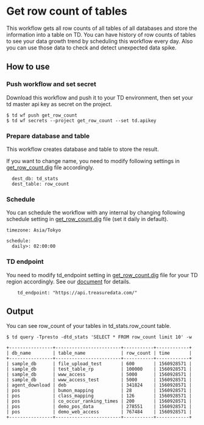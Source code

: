 # Get row count of tables
This workflow gets all row counts of all tables of all databases and store the information into a table on TD. You can have history of row counts of tables to see your data growth trend by scheduling this workflow every day. Also you can use those data to check and detect unexpected data spike.

## How to use
### Push workflow and set secret
Download this workflow and push it to your TD environment, then set your td master api key as secret on the project.
```
$ td wf push get_row_count
$ td wf secrets --project get_row_count --set td.apikey
```

### Prepare database and table
This workflow creates database and table to store the result.

If you want to change name, you need to modify following settings in [get_row_count.dig](get_row_count.dig) file accordingly.
```
  dest_db: td_stats
  dest_table: row_count
```

### Schedule
You can schedule the workflow with any internal by changing following schedule setting in [get_row_count.dig](get_row_count.dig) file (set it daily in default).
```
timezone: Asia/Tokyo

schedule:
  daily>: 02:00:00
```

### TD endpoint
You need to modify td_endpoint setting in [get_row_count.dig](get_row_count.dig) file for your TD region accordingly. See our [document](https://docs.treasuredata.com/display/public/PD/Sites+and+Endpoints#Endpoints) for details.
```
    td_endpoint: "https://api.treasuredata.com/"
```

## Output
You can see row_count of your tables in td_stats.row_count table.
```
$ td query -Tpresto -dtd_stats 'SELECT * FROM row_count limit 10' -w

+----------------+------------------------+-----------+------------+
| db_name        | table_name             | row_count | time       |
+----------------+------------------------+-----------+------------+
| sample_db      | file_upload_test       | 600       | 1560928571 |
| sample_db      | test_table_rp          | 100000    | 1560928571 |
| sample_db      | www_access             | 5000      | 1560928571 |
| sample_db      | www_access_test        | 5000      | 1560928571 |
| agent_download | deb                    | 341824    | 1560928571 |
| pos            | bumon_mapping          | 28        | 1560928571 |
| pos            | class_mapping          | 126       | 1560928571 |
| pos            | co_occur_ranking_times | 200       | 1560928571 |
| pos            | demo_pos_data          | 278551    | 1560928571 |
| pos            | demo_web_access        | 767484    | 1560928571 |
+----------------+------------------------+-----------+------------+
```
